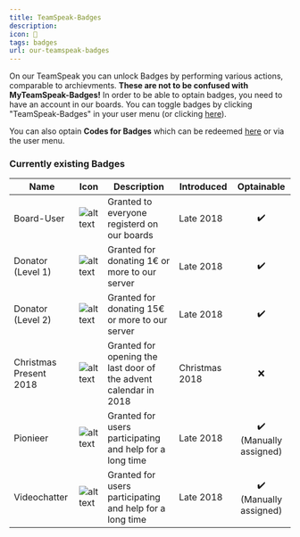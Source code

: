```yaml
---
title: TeamSpeak-Badges
description:
icon: 🏅
tags: badges
url: our-teamspeak-badges
---
```


On our TeamSpeak you can unlock Badges by performing various actions, comparable to archievments. **These are not to be confused with MyTeamSpeak-Badges!** In order to be able to optain badges, you need to have an account in our boards. You can toggle badges by clicking "TeamSpeak-Badges" in your user menu (or clicking [here](https://www.opossumts.net/teamspeak-badges)).

You can also optain **Codes for Badges** which can be redeemed [here](https://www.opossumts.net/teamspeak-badges/redeem-code/) or via the user menu.

### Currently existing Badges

| Name | Icon | Description | Introduced  | Optainable |
|---|---|---|---|:-:|
| Board-User | ![alt text](https://images.weserv.nl/?url=ranksystem.opossumts.net/tsicons/337.png&h=25&w=25 "Board User Icon") | Granted to everyone registerd on our boards | Late 2018 | ✔️ |
| Donator (Level 1) | ![alt text](https://images.weserv.nl/?url=ranksystem.opossumts.net/tsicons/339.png&h=25&w=25 "Donator Level 1 Icon") | Granted for donating 1€ or more to our server | Late 2018 | ✔️ |
| Donator (Level 2) | ![alt text](https://images.weserv.nl/?url=ranksystem.opossumts.net/tsicons/340.png&h=25&w=25 "Donator Level 2 Icon") | Granted for donating 15€ or more to our server | Late 2018 | ✔️ |
| Christmas Present 2018 | ![alt text](https://images.weserv.nl/?url=ranksystem.opossumts.net/tsicons/452.png&h=25&w=25 " Christmas Present 2018") | Granted for opening the last door of the advent calendar in 2018 | Christmas 2018 | ❌ |
| Pionieer | ![alt text](https://images.weserv.nl/?url=ranksystem.opossumts.net/tsicons/453.png&h=25&w=25 " Christmas Present 2018") | Granted for users participating and help for a long time | Late 2018 | ✔️ (Manually assigned) |
| Videochatter | ![alt text](https://images.weserv.nl/?url=ranksystem.opossumts.net/tsicons/454.png&h=25&w=25 " Christmas Present 2018") | Granted for users participating and help for a long time | Late 2018 | ✔️ (Manually assigned) |
